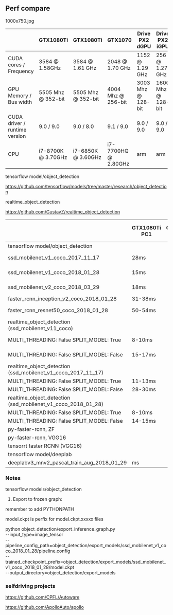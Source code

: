 
## Perf compare


1000x750.jpg

| |  GTX1080Ti | GTX1080Ti | GTX1070 | Drive PX2 dGPU | Drive PX2 iGPU
|---|---|---|---|---|---|
| CUDA cores / Frequency | 3584 @ 1.58GHz | 3584 @ 1.61 GHz | 2048 @ 1.70 GHz  | 1152 @ 1.29 GHz | 256 @ 1.27 GHz |
| GPU Memory / Bus width | 5505 Mhz @ 352-bit | 5505 Mhz @ 352-bit | 4004 Mhz @ 256-bit  | 3003 Mhz @ 128-bit  | 1600 Mhz @ 128-bit |
| CUDA driver / runtime version | 9.0 / 9.0 | 9.0 / 8.0  | 9.1 / 9.0 | 9.0 / 9.0 | 9.0 / 9.0 |
| CPU | i7-8700K @ 3.70GHz | i7-6850K @ 3.60GHz |  i7-7700HQ @ 2.80GHz | arm  | arm |


tensorflow model/object_detection

https://github.com/tensorflow/models/tree/master/research/object_detection

realtime_object_detection

https://github.com/GustavZ/realtime_object_detection



|   | GTX1080Ti PC1 | GTX1080Ti PC2 | GTX1070 Notebook | Drive PX2 dGPU | Drive PX2 iGPU |
|---|---|---|---|---|---|
| tensorflow model/object_detection |
| ssd_mobilenet_v1_coco_2017_11_17 | 28ms |   | 40-45ms  | 300-330ms  | |
| ssd_mobilenet_v1_coco_2018_01_28 | 15ms |   | 19-24ms  | 120-150ms  | 134-160ms |
| ssd_mobilenet_v2_coco_2018_03_29 | 18ms |   | 23-30ms  | 120-150ms  | 174-200ms |
| faster_rcnn_inception_v2_coco_2018_01_28 | 31-38ms |   |   |   | |
| faster_rcnn_resnet50_coco_2018_01_28 | 50-54ms |   | 83-90ms  | 313-337ms  | |
| realtime_object_detection (ssd_mobilenet_v11_coco) |
| MULTI_THREADING: False   SPLIT_MODEL: True | 8-10ms | | 12ms | 41-46ms | 58-60ms |
| MULTI_THREADING: False   SPLIT_MODEL: False | 15-17ms | | 22ms | 144-157ms | 148-160ms |
| realtime_object_detection (ssd_mobilenet_v1_coco_2017_11_17) |
| MULTI_THREADING: False   SPLIT_MODEL: True | 11-13ms | |  |  |  |
| MULTI_THREADING: False   SPLIT_MODEL: False | 28-30ms | |  |  |  |
| realtime_object_detection (ssd_mobilenet_v1_coco_2018_01_28) |
| MULTI_THREADING: False   SPLIT_MODEL: True | 8-10ms | |  |  |  |
| MULTI_THREADING: False   SPLIT_MODEL: False | 14-15ms | |  |  |  |
| py-faster-rcnn, ZF | | | 42ms |  | |
| py-faster-rcnn, VGG16 | | | 97ms |  | |
| tensorrt faster RCNN (VGG16) | | | 90ms | 270ms | |
| tensorflow model/deeplab |
| deeplabv3_mnv2_pascal_train_aug_2018_01_29 | ms |   | 34ms  | 100ms  | 213ms |



### Notes

tensorflow models/object_detection

1) Export to frozen graph:

remember to add PYTHONPATH

model.ckpt is perfix for model.ckpt.xxxxx files

python object_detection/export_inference_graph.py \
    --input_type=image_tensor \
    --pipeline_config_path=object_detection/export_models/ssd_mobilenet_v1_coco_2018_01_28/pipeline.config \
    --trained_checkpoint_prefix=object_detection/export_models/ssd_mobilenet_v1_coco_2018_01_28/model.ckpt \
    --output_directory=object_detection/export_models



### selfdriving projects

https://github.com/CPFL/Autoware

https://github.com/ApolloAuto/apollo


